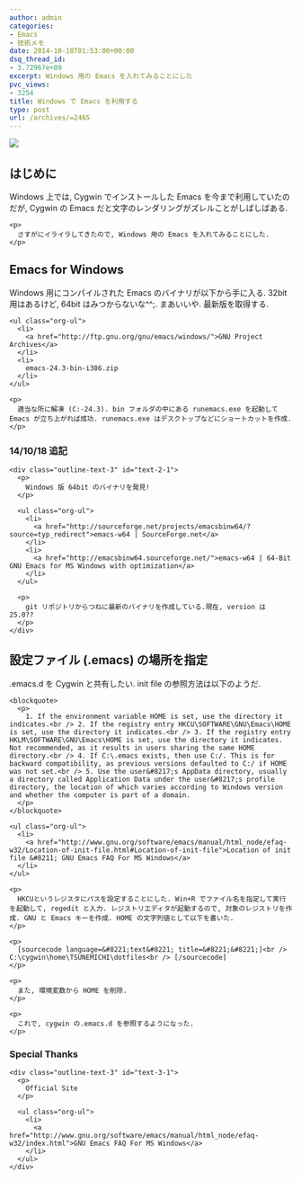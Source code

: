 ```yaml
---
author: admin
categories:
- Emacs
- 技術メモ
date: 2014-10-18T01:53:00+00:00
dsq_thread_id:
- 3.72967e+09
excerpt: Windows 用の Emacs を入れてみることにした
pvc_views:
- 3254
title: Windows で Emacs を利用する
type: post
url: /archives/=2465
---
```


![][1]

<div id="outline-container-sec-1" class="outline-2">
  <h2 id="sec-1">
    はじめに
  </h2>
  
  <div class="outline-text-2" id="text-1">
    <p>
      Windows 上では, Cygwin でインストールした Emacs を今まで利用していたのだが, Cygwin の Emacs だと文字のレンダリングがズレルことがしばしばある.
    </p>
    
    <p>
      さすがにイライラしてきたので, Windows 用の Emacs を入れてみることにした.
    </p>
  </div>
</div>

<div id="outline-container-sec-2" class="outline-2">
  <h2 id="sec-2">
    Emacs for Windows
  </h2>
  
  <div class="outline-text-2" id="text-2">
    <p>
      Windows 用にコンパイルされた Emacs のバイナリが以下から手に入る. 32bit 用はあるけど, 64bit はみつからないな^^;. まあいいや. 最新版を取得する.
    </p>
    
    <ul class="org-ul">
      <li>
        <a href="http://ftp.gnu.org/gnu/emacs/windows/">GNU Project Archives</a>
      </li>
      <li>
        emacs-24.3-bin-i386.zip
      </li>
    </ul>
    
    <p>
      適当な所に解凍 (C:-24.3). bin フォルダの中にある runemacs.exe を起動して Emacs が立ち上がれば成功. runemacs.exe はデスクトップなどにショートカットを作成.
    </p>
  </div>
  
  <div id="outline-container-sec-2-1" class="outline-3">
    <h3 id="sec-2-1">
      14/10/18 追記
    </h3>
    
    <div class="outline-text-3" id="text-2-1">
      <p>
        Windows 版 64bit のバイナリを発見!
      </p>
      
      <ul class="org-ul">
        <li>
          <a href="http://sourceforge.net/projects/emacsbinw64/?source=typ_redirect">emacs-w64 | SourceForge.net</a>
        </li>
        <li>
          <a href="http://emacsbinw64.sourceforge.net/">emacs-w64 | 64-Bit GNU Emacs for MS Windows with optimization</a>
        </li>
      </ul>
      
      <p>
        git リポジトリからつねに最新のバイナリを作成している.現在, version は 25.0??
      </p>
    </div>
  </div>
</div>

<div id="outline-container-sec-3" class="outline-2">
  <h2 id="sec-3">
    設定ファイル (.emacs) の場所を指定
  </h2>
  
  <div class="outline-text-2" id="text-3">
    <p>
      .emacs.d を Cygwin と共有したい. init file の参照方法は以下のようだ.
    </p>
    
    <blockquote>
      <p>
        1. If the environment variable HOME is set, use the directory it indicates.<br /> 2. If the registry entry HKCU\SOFTWARE\GNU\Emacs\HOME is set, use the directory it indicates.<br /> 3. If the registry entry HKLM\SOFTWARE\GNU\Emacs\HOME is set, use the directory it indicates. Not recommended, as it results in users sharing the same HOME directory.<br /> 4. If C:\.emacs exists, then use C:/. This is for backward compatibility, as previous versions defaulted to C:/ if HOME was not set.<br /> 5. Use the user&#8217;s AppData directory, usually a directory called Application Data under the user&#8217;s profile directory, the location of which varies according to Windows version and whether the computer is part of a domain.
      </p>
    </blockquote>
    
    <ul class="org-ul">
      <li>
        <a href="http://www.gnu.org/software/emacs/manual/html_node/efaq-w32/Location-of-init-file.html#Location-of-init-file">Location of init file &#8211; GNU Emacs FAQ For MS Windows</a>
      </li>
    </ul>
    
    <p>
      HKCUというレジスタにパスを設定することにした. Win+R でファイル名を指定して実行を起動して, regedit と入力. レジストリエディタが起動するので, 対象のレジストリを作成. GNU と Emacs キーを作成. HOME の文字列値として以下を書いた.
    </p>
    
    <p>
      [sourcecode language=&#8221;text&#8221; title=&#8221;&#8221;]<br /> C:\cygwin\home\TSUNEMICHI\dotfiles<br /> [/sourcecode]
    </p>
    
    <p>
      また, 環境変数から HOME を削除.
    </p>
    
    <p>
      これで, cygwin の.emacs.d を参照するようになった.
    </p>
  </div>
  
  <div id="outline-container-sec-3-1" class="outline-3">
    <h3 id="sec-3-1">
      Special Thanks
    </h3>
    
    <div class="outline-text-3" id="text-3-1">
      <p>
        Official Site
      </p>
      
      <ul class="org-ul">
        <li>
          <a href="http://www.gnu.org/software/emacs/manual/html_node/efaq-w32/index.html">GNU Emacs FAQ For MS Windows</a>
        </li>
      </ul>
    </div>
  </div>
</div>

 [1]: http://futurismo.biz/wp-content/uploads/emacs_logo.jpg